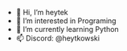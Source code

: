 - 👋 Hi, I’m heytek
- 👀 I’m interested in Programing
- 🌱 I’m currently learning Python
- 📫 Discord: @heytkowski
